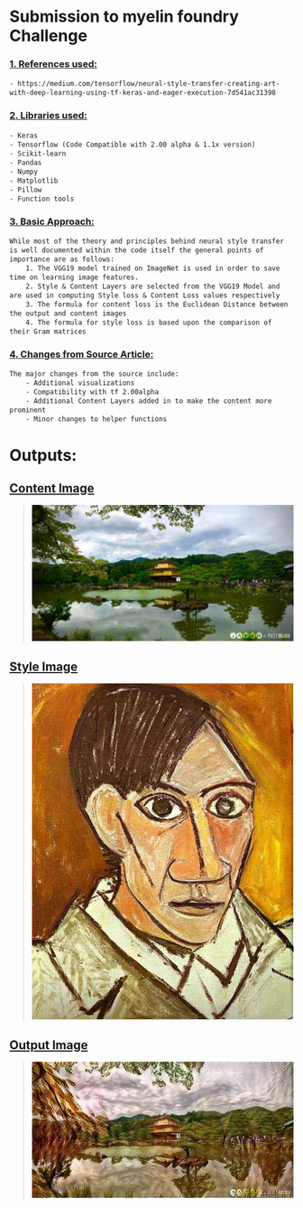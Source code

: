 # Submission to myelin foundry Challenge

### <u>1. References used: </u>
    - https://medium.com/tensorflow/neural-style-transfer-creating-art-with-deep-learning-using-tf-keras-and-eager-execution-7d541ac31398

### <u>2. Libraries used: </u>
    - Keras
    - Tensorflow (Code Compatible with 2.00 alpha & 1.1x version)
    - Scikit-learn
    - Pandas
    - Numpy
    - Matplotlib
    - Pillow
    - Function tools
  
### <u>3. Basic Approach: </u>
    While most of the theory and principles behind neural style transfer is well documented within the code itself the general points of importance are as follows: 
        1. The VGG19 model trained on ImageNet is used in order to save time on learning image features.
        2. Style & Content Layers are selected from the VGG19 Model and are used in computing Style loss & Content Loss values respectively
        3. The formula for content loss is the Euclidean Distance between the output and content images
        4. The formula for style loss is based upon the comparison of their Gram matrices

### <u>4. Changes from Source Article: </u>
    The major changes from the source include:
        - Additional visualizations
        - Compatibility with tf 2.00alpha
        - Additional Content Layers added in to make the content more prominent
        - Minor changes to helper functions

# **Outputs:**

## <u>Content Image</u>
> ![](japanese_garden.jpg)

## <u>Style Image</u>
> ![](picasso_selfportrait.jpg)

## <u>Output Image</u>
> ![](out.jpeg)
